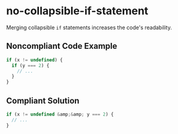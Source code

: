 # no-collapsible-if-statement

Merging collapsible `if` statements increases the code's readability.

## Noncompliant Code Example

```typescript
if (x != undefined) {
  if (y === 2) {
    // ...
  }
}
```
## Compliant Solution

```typescript
if (x != undefined &amp;&amp; y === 2) {
  // ...
}
```

